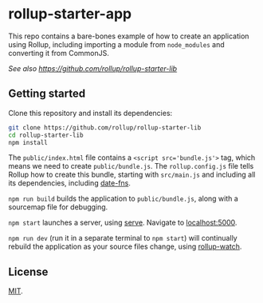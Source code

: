 # rollup-starter-app

This repo contains a bare-bones example of how to create an application using Rollup, including importing a module from `node_modules` and converting it from CommonJS.

*See also https://github.com/rollup/rollup-starter-lib*


## Getting started

Clone this repository and install its dependencies:

```bash
git clone https://github.com/rollup/rollup-starter-lib
cd rollup-starter-lib
npm install
```

The `public/index.html` file contains a `<script src='bundle.js'>` tag, which means we need to create `public/bundle.js`. The `rollup.config.js` file tells Rollup how to create this bundle, starting with `src/main.js` and including all its dependencies, including [date-fns](https://date-fns.org).

`npm run build` builds the application to `public/bundle.js`, along with a sourcemap file for debugging.

`npm start` launches a server, using [serve](https://github.com/zeit/serve). Navigate to [localhost:5000](http://localhost:5000).

`npm run dev` (run it in a separate terminal to `npm start`) will continually rebuild the application as your source files change, using [rollup-watch](https://github.com/rollup/rollup-watch).


## License

[MIT](LICENSE).

